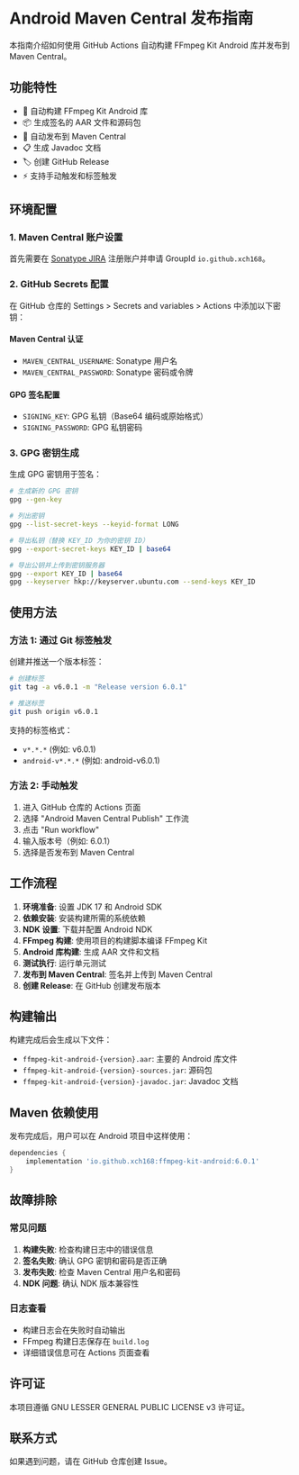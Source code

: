 # Android Maven Central 发布指南

本指南介绍如何使用 GitHub Actions 自动构建 FFmpeg Kit Android 库并发布到 Maven Central。

## 功能特性

- 🔨 自动构建 FFmpeg Kit Android 库
- 📦 生成签名的 AAR 文件和源码包
- 🚀 自动发布到 Maven Central
- 📋 生成 Javadoc 文档
- 🏷️ 创建 GitHub Release
- ⚡ 支持手动触发和标签触发

## 环境配置

### 1. Maven Central 账户设置

首先需要在 [Sonatype JIRA](https://issues.sonatype.org/) 注册账户并申请 GroupId `io.github.xch168`。

### 2. GitHub Secrets 配置

在 GitHub 仓库的 Settings > Secrets and variables > Actions 中添加以下密钥：

#### Maven Central 认证
- `MAVEN_CENTRAL_USERNAME`: Sonatype 用户名
- `MAVEN_CENTRAL_PASSWORD`: Sonatype 密码或令牌

#### GPG 签名配置
- `SIGNING_KEY`: GPG 私钥（Base64 编码或原始格式）
- `SIGNING_PASSWORD`: GPG 私钥密码

### 3. GPG 密钥生成

生成 GPG 密钥用于签名：

```bash
# 生成新的 GPG 密钥
gpg --gen-key

# 列出密钥
gpg --list-secret-keys --keyid-format LONG

# 导出私钥（替换 KEY_ID 为你的密钥 ID）
gpg --export-secret-keys KEY_ID | base64

# 导出公钥并上传到密钥服务器
gpg --export KEY_ID | base64
gpg --keyserver hkp://keyserver.ubuntu.com --send-keys KEY_ID
```

## 使用方法

### 方法 1: 通过 Git 标签触发

创建并推送一个版本标签：

```bash
# 创建标签
git tag -a v6.0.1 -m "Release version 6.0.1"

# 推送标签
git push origin v6.0.1
```

支持的标签格式：
- `v*.*.*` (例如: v6.0.1)
- `android-v*.*.*` (例如: android-v6.0.1)

### 方法 2: 手动触发

1. 进入 GitHub 仓库的 Actions 页面
2. 选择 "Android Maven Central Publish" 工作流
3. 点击 "Run workflow"
4. 输入版本号（例如: 6.0.1）
5. 选择是否发布到 Maven Central

## 工作流程

1. **环境准备**: 设置 JDK 17 和 Android SDK
2. **依赖安装**: 安装构建所需的系统依赖
3. **NDK 设置**: 下载并配置 Android NDK
4. **FFmpeg 构建**: 使用项目的构建脚本编译 FFmpeg Kit
5. **Android 库构建**: 生成 AAR 文件和文档
6. **测试执行**: 运行单元测试
7. **发布到 Maven Central**: 签名并上传到 Maven Central
8. **创建 Release**: 在 GitHub 创建发布版本

## 构建输出

构建完成后会生成以下文件：

- `ffmpeg-kit-android-{version}.aar`: 主要的 Android 库文件
- `ffmpeg-kit-android-{version}-sources.jar`: 源码包
- `ffmpeg-kit-android-{version}-javadoc.jar`: Javadoc 文档

## Maven 依赖使用

发布完成后，用户可以在 Android 项目中这样使用：

```gradle
dependencies {
    implementation 'io.github.xch168:ffmpeg-kit-android:6.0.1'
}
```

## 故障排除

### 常见问题

1. **构建失败**: 检查构建日志中的错误信息
2. **签名失败**: 确认 GPG 密钥和密码是否正确
3. **发布失败**: 检查 Maven Central 用户名和密码
4. **NDK 问题**: 确认 NDK 版本兼容性

### 日志查看

- 构建日志会在失败时自动输出
- FFmpeg 构建日志保存在 `build.log`
- 详细错误信息可在 Actions 页面查看

## 许可证

本项目遵循 GNU LESSER GENERAL PUBLIC LICENSE v3 许可证。

## 联系方式

如果遇到问题，请在 GitHub 仓库创建 Issue。 